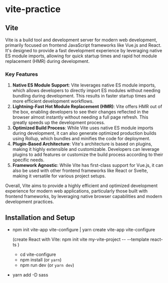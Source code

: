 # vite-practice

## Vite

Vite is a build tool and development server for modern web development, primarily focused on frontend JavaScript frameworks like Vue.js and React. It's designed to provide a fast development experience by leveraging native ES module imports, allowing for quick startup times and rapid hot module replacement (HMR) during development.

### Key Features

1. **Native ES Module Support**: Vite leverages native ES module imports, which allows developers to directly import ES modules without needing bundling during development. This results in faster startup times and more efficient development workflows.
2. **Lightning-Fast Hot Module Replacement (HMR)**: Vite offers HMR out of the box, enabling developers to see their changes reflected in the browser almost instantly without needing a full page refresh. This greatly speeds up the development process.
3. **Optimized Build Process**: While Vite uses native ES module imports during development, it can also generate optimized production builds using Rollup, which bundles and minifies the code for deployment.
4. **Plugin-Based Architecture**: Vite's architecture is based on plugins, making it highly extensible and customizable. Developers can leverage plugins to add features or customize the build process according to their specific needs.
5. **Framework Agnostic**: While Vite has first-class support for Vue.js, it can also be used with other frontend frameworks like React or Svelte, making it versatile for various project setups.

Overall, Vite aims to provide a highly efficient and optimized development experience for modern web applications, particularly those built with frontend frameworks, by leveraging native browser capabilities and modern development practices.

## Installation and Setup

* npm init vite-app vite-configure | yarn create vite-app vite-configure

  (create React with Vite: npm init vite my-vite-project -- --template react-ts
)
  * cd vite-configure
  * npm install (or `yarn`)
  * npm run dev (or `yarn dev`)

* yarn add -D sass
